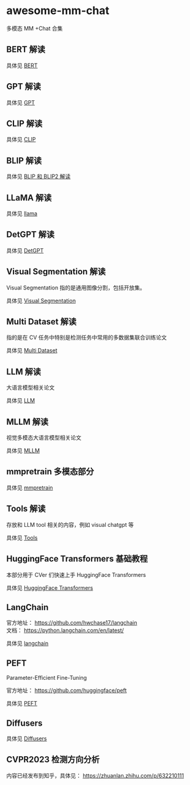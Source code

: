# awesome-mm-chat
多模态 MM +Chat 合集

## BERT 解读
具体见 [BERT](BERT.md)

## GPT 解读
具体见 [GPT](GPT.md)

## CLIP 解读
具体见 [CLIP](CLIP.md)

## BLIP 解读

具体见 [BLIP 和 BLIP2 解读](BLIP.md)

## LLaMA 解读

具体见 [llama](LLaMA.md)

## DetGPT 解读

具体见 [DetGPT](detgpt.md)  

## Visual Segmentation 解读
Visual Segmentation 指的是通用图像分割，包括开放集。

具体见 [Visual Segmentation](visual_segmentation.md)

## Multi Dataset 解读

指的是在 CV 任务中特别是检测任务中常用的多数据集联合训练论文

具体见 [Multi Dataset](multi_datasets.md)

## LLM 解读

大语言模型相关论文

具体见 [LLM](llm.md)

## MLLM 解读

视觉多模态大语言模型相关论文

具体见 [MLLM](mllm.md)

## mmpretrain 多模态部分

具体见 [mmpretrain](mmpretrain.md)

## Tools 解读

存放和 LLM tool 相关的内容，例如 visual chatgpt 等

具体见 [Tools](tools.md)

## HuggingFace Transformers 基础教程
本部分用于 CVer 们快速上手 HuggingFace Transformers

具体见 [HuggingFace Transformers](hf_transformer/README.md)

## LangChain 

官方地址： https://github.com/hwchase17/langchain  
文档： https://python.langchain.com/en/latest/  

具体见 [langchain](langchain/langchain.md)

## PEFT

Parameter-Efficient Fine-Tuning

官方地址： https://github.com/huggingface/peft  

具体见 [PEFT](peft.md)

## Diffusers

具体见 [Diffusers](diffusers.md)

## CVPR2023 检测方向分析

内容已经发布到知乎，具体见： https://zhuanlan.zhihu.com/p/632210111
